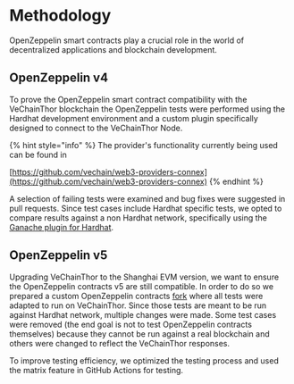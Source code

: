 # Methodology

OpenZeppelin smart contracts play a crucial role in the world of decentralized applications and blockchain development.

## OpenZeppelin v4

To prove the OpenZeppelin smart contract compatibility with the VeChainThor blockchain the OpenZeppelin tests were performed using the Hardhat development environment and a custom plugin specifically designed to connect to the VeChainThor Node.

{% hint style="info" %}
The provider's functionality currently being used can be found in

[https://github.com/vechain/web3-providers-connex](https://github.com/vechain/web3-providers-connex)
{% endhint %}

A selection of failing tests were examined and bug fixes were suggested in pull requests. Since test cases include Hardhat specific tests, we opted to compare results against a non Hardhat network, specifically using the [Ganache plugin for Hardhat](https://hardhat.org/hardhat-runner/plugins/nomiclabs-hardhat-ganache).

## OpenZeppelin v5

Upgrading VeChainThor to the Shanghai EVM version, we want to ensure the OpenZeppelin contracts v5 are still compatible. In order to do so we prepared a custom OpenZeppelin contracts [fork](https://github.com/vechain/openzeppelin-contracts/tree/thor-compatibility) where all tests were adapted to run on VeChainThor. Since those tests are meant to be run against Hardhat network, multiple changes were made. Some test cases were removed (the end goal is not to test OpenZeppelin contracts themselves) because they cannot be run against a real blockchain and others were changed to reflect the VeChainThor responses.

To improve testing efficiency, we optimized the testing process and used the matrix feature in GitHub Actions for testing.
